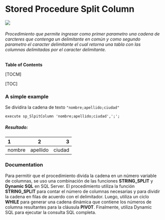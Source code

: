 # Stored Procedure Split Column
![](https://i.ibb.co/gTf5rxH/Trunks-Futuro2.png)

###### Procedimiento que permite ingresar como primer parametro una cadena de carcteres que contenga un delimitante en común y como segundo parametro el caracter delimitante el cual retorna una tabla con las columnas delimitadas por el caracter delimitante.



**Table of Contents**

[TOCM]

[TOC]

### A simple example

Se dividira la cadena de texto `"nombre;apellido;ciudad"` 

    execute sp_SlpitColumn 'nombre;apellido;ciudad',';';

##### Resultado:
| 1  | 2  | 3 |
| :------------ |:---------------:| -----:|
| nombre     | apellido | ciudad |


### Documentation

Para permitir que el procedimiento divida la cadena en un número variable de columnas, se uso una combinación de las funciones **STRING_SPLIT** y **Dynamic SQL** en SQL Server.
El procedimiento utiliza la función **STRING_SPLIT** para contar el número de columnas necesarias y para dividir la cadena en filas de acuerdo con el delimitador. Luego, utiliza un ciclo **WHILE** para generar una cadena dinámica que contiene los números de columna resultantes para la cláusula **PIVOT**. Finalmente, utiliza Dynamic SQL para ejecutar la consulta SQL completa.
